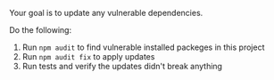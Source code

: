 Your goal is to update any vulnerable dependencies.

Do the following:

1. Run `npm audit` to find vulnerable installed packeges in this project
2. Run `npm audit fix` to apply updates
3. Run tests and verify the updates didn't break anything
